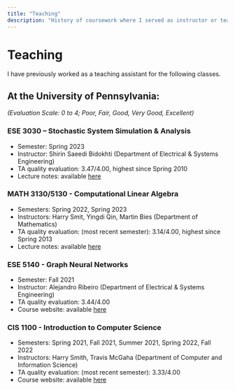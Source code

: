 ```yaml
---
title: "Teaching"
description: "History of coursework where I served as instructor or teaching assistant"
---
```


# Teaching

I have previously worked as a teaching assistant for the following classes.

## At the University of Pennsylvania:
_(Evaluation Scale: 0 to 4; Poor, Fair, Good, Very Good, Excellent)_

### ESE 3030 – Stochastic System Simulation & Analysis
  - Semester: Spring 2023
  - Instructor: Shirin Saeedi Bidokhti (Department of Electrical & Systems Engineering)
  - TA quality evaluation: 3.47/4.00, highest since Spring 2010
  - Lecture notes: available [here](https://enzobergamo.com/ESE3030_Lecture_Notes.pdf)

### MATH 3130/5130 - Computational Linear Algebra
- Semesters: Spring 2022, Spring 2023
- Instructors: Harry Smit, Yingdi Qin, Martin Bies (Department of Mathematics)
- TA quality evaluation: (most recent semester): 3.14/4.00, highest since Spring 2013
- Lecture notes: available [here](https://martinbies.github.io/teaching/)

### ESE 5140 - Graph Neural Networks
- Semester: Fall 2021
- Instructor: Alejandro Ribeiro (Department of Electrical & Systems Engineering)
- TA quality evaluation: 3.44/4.00
- Course website: available [here](https://gnn.seas.upenn.edu)

### CIS 1100 - Introduction to Computer Science
- Semesters: Spring 2021, Fall 2021, Summer 2021, Spring 2022, Fall 2022
- Instructors: Harry Smith, Travis McGaha (Department of Computer and Information Science)
- TA quality evaluation: (most recent semester): 3.33/4.00
- Course website: available [here](https://www.cis.upenn.edu/~cis110/current/)

